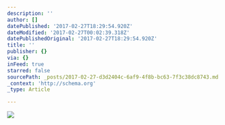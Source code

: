 ```yaml
---
description: ''
author: []
datePublished: '2017-02-27T18:29:54.920Z'
dateModified: '2017-02-27T00:02:39.318Z'
datePublishedOriginal: '2017-02-27T18:29:54.920Z'
title: ''
publisher: {}
via: {}
inFeed: true
starred: false
sourcePath: _posts/2017-02-27-d3d2404c-6af9-4f8b-bc63-7f3c38dc8743.md
_context: 'http://schema.org'
_type: Article

---
```

![](https://the-grid-user-content.s3-us-west-2.amazonaws.com/aa7797bb-f37f-488c-abb0-4412efa1af93.jpg)